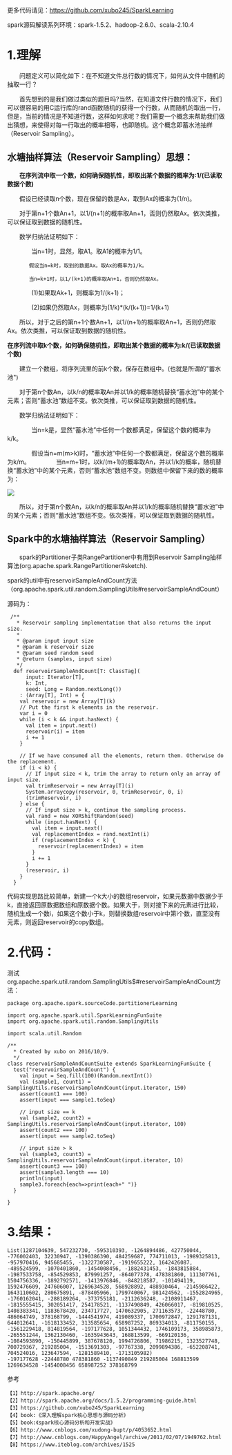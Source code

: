 
更多代码请见：https://github.com/xubo245/SparkLearning

spark源码解读系列环境：spark-1.5.2、hadoop-2.6.0、scala-2.10.4

# 1.理解 #

   
　　问题定义可以简化如下：在不知道文件总行数的情况下，如何从文件中随机的抽取一行？

　　首先想到的是我们做过类似的题目吗?当然，在知道文件行数的情况下，我们可以很容易的用C运行库的rand函数随机的获得一个行数，从而随机的取出一行，但是，当前的情况是不知道行数，这样如何求呢？我们需要一个概念来帮助我们做出猜想，来使得对每一行取出的概率相等，也即随机。这个概念即蓄水池抽样（Reservoir Sampling）。

## 水塘抽样算法（Reservoir Sampling）思想： ##

　　**在序列流中取一个数，如何确保随机性，即取出某个数据的概率为:1/(已读取数据个数)**

　　假设已经读取n个数，现在保留的数是Ax，取到Ax的概率为(1/n)。

　　对于第n+1个数An+1，以1/(n+1)的概率取An+1，否则仍然取Ax。依次类推，可以保证取到数据的随机性。

　　数学归纳法证明如下：

　　　　当n=1时，显然，取A1。取A1的概率为1/1。

           假设当n=k时，取到的数据Ax。取Ax的概率为1/k。

           当n=k+1时，以1/(k+1)的概率取An+1，否则仍然取Ax。

　　　　(1)如果取Ak+1，则概率为1/(k+1)；

　　　　(2)如果仍然取Ax，则概率为(1/k)*(k/(k+1))=1/(k+1)

　　所以，对于之后的第n+1个数An+1，以1/(n+1)的概率取An+1，否则仍然取Ax。依次类推，可以保证取到数据的随机性。
 

**在序列流中取k个数，如何确保随机性，即取出某个数据的概率为:k/(已读取数据个数)**

　　建立一个数组，将序列流里的前k个数，保存在数组中。(也就是所谓的"蓄水池")

　　对于第n个数An，以k/n的概率取An并以1/k的概率随机替换“蓄水池”中的某个元素；否则“蓄水池”数组不变。依次类推，可以保证取到数据的随机性。

　　数学归纳法证明如下：

　　　　当n=k是，显然“蓄水池”中任何一个数都满足，保留这个数的概率为k/k。

　　　　假设当n=m(m>k)时，“蓄水池”中任何一个数都满足，保留这个数的概率为k/m。
　　　　当n=m+1时，以k/(m+1)的概率取An，并以1/k的概率，随机替换“蓄水池”中的某个元素，否则“蓄水池”数组不变。则数组中保留下来的数的概率为：

![](http://i.imgur.com/E1UyYIG.jpg)

　　所以，对于第n个数An，以k/n的概率取An并以1/k的概率随机替换“蓄水池”中的某个元素；否则“蓄水池”数组不变。依次类推，可以保证取到数据的随机性。
## Spark中的水塘抽样算法（Reservoir Sampling） ##
　　spark的Partitioner子类RangePartitioner中有用到Reservoir Sampling抽样算法(org.apache.spark.RangePartitioner#sketch).

spark的util中有reservoirSampleAndCount方法（org.apache.spark.util.random.SamplingUtils#reservoirSampleAndCount）

源码为：

	 /**
	   * Reservoir sampling implementation that also returns the input size.
	   *
	   * @param input input size
	   * @param k reservoir size
	   * @param seed random seed
	   * @return (samples, input size)
	   */
	  def reservoirSampleAndCount[T: ClassTag](
	      input: Iterator[T],
	      k: Int,
	      seed: Long = Random.nextLong())
	    : (Array[T], Int) = {
	    val reservoir = new Array[T](k)
	    // Put the first k elements in the reservoir.
	    var i = 0
	    while (i < k && input.hasNext) {
	      val item = input.next()
	      reservoir(i) = item
	      i += 1
	    }
	
	    // If we have consumed all the elements, return them. Otherwise do the replacement.
	    if (i < k) {
	      // If input size < k, trim the array to return only an array of input size.
	      val trimReservoir = new Array[T](i)
	      System.arraycopy(reservoir, 0, trimReservoir, 0, i)
	      (trimReservoir, i)
	    } else {
	      // If input size > k, continue the sampling process.
	      val rand = new XORShiftRandom(seed)
	      while (input.hasNext) {
	        val item = input.next()
	        val replacementIndex = rand.nextInt(i)
	        if (replacementIndex < k) {
	          reservoir(replacementIndex) = item
	        }
	        i += 1
	      }
	      (reservoir, i)
	    }
	  }

代码实现思路比较简单，新建一个k大小的数组reservoir，如果元数据中数据少于k，直接返回原数据数组和原数据个数。如果大于，则对接下来的元素进行比较，随机生成一个数i，如果这个数小于k，则替换数组reservoir中第i个数，直至没有元素，则返回reservoir的copy数组。


# 2.代码： #
测试org.apache.spark.util.random.SamplingUtils$#reservoirSampleAndCount方法：

	package org.apache.spark.sourceCode.partitionerLearning
	
	import org.apache.spark.util.SparkLearningFunSuite
	import org.apache.spark.util.random.SamplingUtils

	import scala.util.Random
	
	/**
	  * Created by xubo on 2016/10/9.
	  */
	class reservoirSampleAndCountSuite extends SparkLearningFunSuite {
	  test("reservoirSampleAndCount") {
	    val input = Seq.fill(100)(Random.nextInt())
	    val (sample1, count1) = SamplingUtils.reservoirSampleAndCount(input.iterator, 150)
	    assert(count1 === 100)
	    assert(input === sample1.toSeq)
	
	    // input size == k
	    val (sample2, count2) = SamplingUtils.reservoirSampleAndCount(input.iterator, 100)
	    assert(count2 === 100)
	    assert(input === sample2.toSeq)
	
	    // input size > k
	    val (sample3, count3) = SamplingUtils.reservoirSampleAndCount(input.iterator, 10)
	    assert(count3 === 100)
	    assert(sample3.length === 10)
	    println(input)
	    sample3.foreach{each=>print(each+" ")}
	  }
	
	}


# 3.结果： #

	List(1287104639, 547232730, -595310393, -1264894486, 427750044, -776002403, 32230947, -1390386390, 484259687, 774711013, -1989325813, -957970416, 945685455, -1322730587, -1919655222, 1642426087, -489524599, -1070401860, -1454008456, -1882431453, -1843815884, -1987533758, -854529853, 879991257, -864077378, 478381860, 111307761, 1504756336, -1892792571, -1413976846, -848218587, -101494119, 1592476609, 247606007, 1269634528, 568928892, 488930464, -2145986422, 1643110602, 280675891, -878405966, 1799740067, 981424562, -1552824965, -1760162041, -288189264, -373755181, -2112636248, -2108911467, -1815555415, 302051417, 254178521, -1137490849, 426066017, -819810525, 1408383341, 1183678420, 234717727, 1470632905, 271163573, -22448780, 486064749, 378168799, -1444541974, 419089337, 1700972847, 1291787131, 644012641, -1618133452, 313585654, 658987252, 869334013, -811750155, -1561229418, 814819564, -197177628, 1051344432, 1746109173, 358985873, -265551244, 1362130460, -1635943643, 168813599, -669120136, -1084593890, -150445899, 387678120, 1994726806, 71986215, 1323527748, 700729367, 219285004, -1513691303, -97767338, 2099894386, -652208741, 704524016, 123647594, -1281589410, -1713105982)
	-197177628 -22448780 478381860 -1137490849 219285004 168813599 1269634528 -1454008456 658987252 378168799 


参考

	【1】http://spark.apache.org/
	【2】http://spark.apache.org/docs/1.5.2/programming-guide.html
	【3】https://github.com/xubo245/SparkLearning
	【4】book:《深入理解spark核心思想与源码分析》
    【5】book:《spark核心源码分析和开发实战》
	【6】http://www.cnblogs.com/xudong-bupt/p/4053652.html
	【7】http://www.cnblogs.com/HappyAngel/archive/2011/02/07/1949762.html
	【8】https://www.iteblog.com/archives/1525
